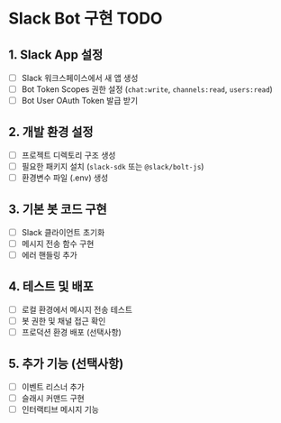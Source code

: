 # Slack Bot 구현 TODO

## 1. Slack App 설정
- [ ] Slack 워크스페이스에서 새 앱 생성
- [ ] Bot Token Scopes 권한 설정 (`chat:write`, `channels:read`, `users:read`)
- [ ] Bot User OAuth Token 발급 받기

## 2. 개발 환경 설정
- [ ] 프로젝트 디렉토리 구조 생성
- [ ] 필요한 패키지 설치 (`slack-sdk` 또는 `@slack/bolt-js`)
- [ ] 환경변수 파일 (.env) 생성

## 3. 기본 봇 코드 구현
- [ ] Slack 클라이언트 초기화
- [ ] 메시지 전송 함수 구현
- [ ] 에러 핸들링 추가

## 4. 테스트 및 배포
- [ ] 로컬 환경에서 메시지 전송 테스트
- [ ] 봇 권한 및 채널 접근 확인
- [ ] 프로덕션 환경 배포 (선택사항)

## 5. 추가 기능 (선택사항)
- [ ] 이벤트 리스너 추가
- [ ] 슬래시 커맨드 구현
- [ ] 인터랙티브 메시지 기능